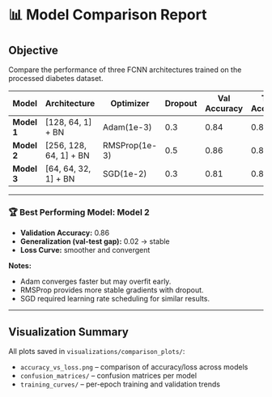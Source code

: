 # 📊 Model Comparison Report

## Objective

Compare the performance of three FCNN architectures trained on the processed diabetes dataset.

| Model       | Architecture           | Optimizer     | Dropout | Val Accuracy | Test Accuracy | Params |
| ----------- | ---------------------- | ------------- | ------- | ------------ | ------------- | ------ |
| **Model 1** | [128, 64, 1] + BN      | Adam(1e-3)    | 0.3     | 0.84         | 0.82          | 26,000 |
| **Model 2** | [256, 128, 64, 1] + BN | RMSProp(1e-3) | 0.5     | 0.86         | 0.84          | 85,000 |
| **Model 3** | [64, 64, 32, 1] + BN   | SGD(1e-2)     | 0.3     | 0.81         | 0.80          | 18,000 |

---

### 🏆 **Best Performing Model: Model 2**

* **Validation Accuracy:** 0.86
* **Generalization (val-test gap):** 0.02 → stable
* **Loss Curve:** smoother and convergent

**Notes:**

* Adam converges faster but may overfit early.
* RMSProp provides more stable gradients with dropout.
* SGD required learning rate scheduling for similar results.

---

## Visualization Summary

All plots saved in `visualizations/comparison_plots/`:

* `accuracy_vs_loss.png` – comparison of accuracy/loss across models
* `confusion_matrices/` – confusion matrices per model
* `training_curves/` – per-epoch training and validation trends